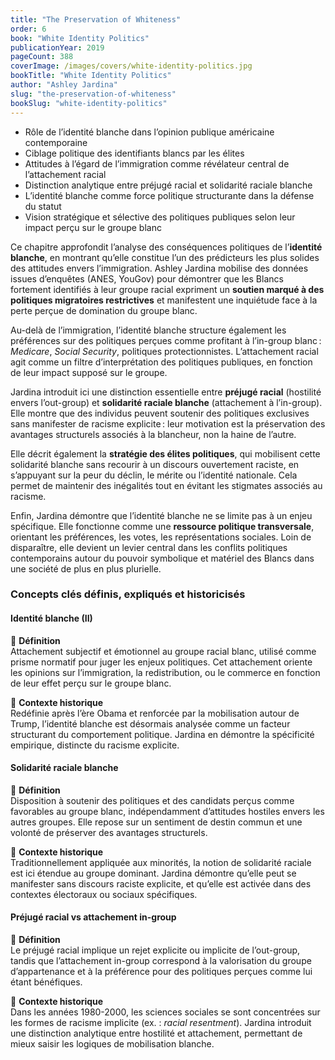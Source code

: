 ```yaml
---
title: "The Preservation of Whiteness"
order: 6
book: "White Identity Politics"
publicationYear: 2019
pageCount: 388
coverImage: /images/covers/white-identity-politics.jpg
bookTitle: "White Identity Politics"
author: "Ashley Jardina"
slug: "the-preservation-of-whiteness"
bookSlug: "white-identity-politics"
---
```


<!--themes:start-->

- Rôle de l’identité blanche dans l’opinion publique américaine contemporaine
- Ciblage politique des identifiants blancs par les élites
- Attitudes à l’égard de l’immigration comme révélateur central de l’attachement racial
- Distinction analytique entre préjugé racial et solidarité raciale blanche
- L’identité blanche comme force politique structurante dans la défense du statut
- Vision stratégique et sélective des politiques publiques selon leur impact perçu sur le groupe blanc
<!--themes:end-->
<!--summary:start-->

Ce chapitre approfondit l’analyse des conséquences politiques de l’**identité blanche**, en montrant qu’elle constitue l’un des prédicteurs les plus solides des attitudes envers l’immigration. Ashley Jardina mobilise des données issues d’enquêtes (ANES, YouGov) pour démontrer que les Blancs fortement identifiés à leur groupe racial expriment un **soutien marqué à des politiques migratoires restrictives** et manifestent une inquiétude face à la perte perçue de domination du groupe blanc.

Au-delà de l’immigration, l’identité blanche structure également les préférences sur des politiques perçues comme profitant à l’in-group blanc : *Medicare*, *Social Security*, politiques protectionnistes. L’attachement racial agit comme un filtre d’interprétation des politiques publiques, en fonction de leur impact supposé sur le groupe.

Jardina introduit ici une distinction essentielle entre **préjugé racial** (hostilité envers l’out-group) et **solidarité raciale blanche** (attachement à l’in-group). Elle montre que des individus peuvent soutenir des politiques exclusives sans manifester de racisme explicite : leur motivation est la préservation des avantages structurels associés à la blancheur, non la haine de l’autre.

Elle décrit également la **stratégie des élites politiques**, qui mobilisent cette solidarité blanche sans recourir à un discours ouvertement raciste, en s’appuyant sur la peur du déclin, le mérite ou l’identité nationale. Cela permet de maintenir des inégalités tout en évitant les stigmates associés au racisme.

Enfin, Jardina démontre que l’identité blanche ne se limite pas à un enjeu spécifique. Elle fonctionne comme une **ressource politique transversale**, orientant les préférences, les votes, les représentations sociales. Loin de disparaître, elle devient un levier central dans les conflits politiques contemporains autour du pouvoir symbolique et matériel des Blancs dans une société de plus en plus plurielle.
<!--summary:end-->
<!--concepts:start-->

### Concepts clés définis, expliqués et historicisés

#### **Identité blanche (II)**

🔹 **Définition**  
Attachement subjectif et émotionnel au groupe racial blanc, utilisé comme prisme normatif pour juger les enjeux politiques. Cet attachement oriente les opinions sur l’immigration, la redistribution, ou le commerce en fonction de leur effet perçu sur le groupe blanc.

🔹 **Contexte historique**  
Redéfinie après l’ère Obama et renforcée par la mobilisation autour de Trump, l’identité blanche est désormais analysée comme un facteur structurant du comportement politique. Jardina en démontre la spécificité empirique, distincte du racisme explicite.

#### **Solidarité raciale blanche**

🔹 **Définition**  
Disposition à soutenir des politiques et des candidats perçus comme favorables au groupe blanc, indépendamment d’attitudes hostiles envers les autres groupes. Elle repose sur un sentiment de destin commun et une volonté de préserver des avantages structurels.

🔹 **Contexte historique**  
Traditionnellement appliquée aux minorités, la notion de solidarité raciale est ici étendue au groupe dominant. Jardina démontre qu’elle peut se manifester sans discours raciste explicite, et qu’elle est activée dans des contextes électoraux ou sociaux spécifiques.

#### **Préjugé racial vs attachement in-group**

🔹 **Définition**  
Le préjugé racial implique un rejet explicite ou implicite de l’out-group, tandis que l’attachement in-group correspond à la valorisation du groupe d’appartenance et à la préférence pour des politiques perçues comme lui étant bénéfiques.

🔹 **Contexte historique**  
Dans les années 1980-2000, les sciences sociales se sont concentrées sur les formes de racisme implicite (ex. : *racial resentment*). Jardina introduit une distinction analytique entre hostilité et attachement, permettant de mieux saisir les logiques de mobilisation blanche.

<!--concepts:end-->
